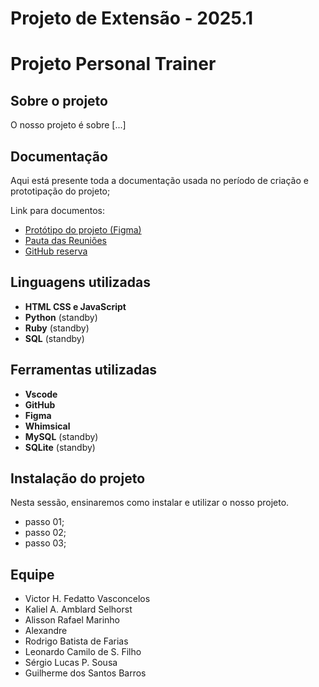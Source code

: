 # Projeto de Extensão - 2025.1
# Projeto Personal Trainer

## Sobre o projeto
O nosso projeto é sobre [...]

## Documentação
Aqui está presente toda a documentação usada no período de criação e prototipação do projeto;

Link para documentos:
* [Protótipo do projeto (Figma)](link)
* [Pauta das Reuniões](link)
* [GitHub reserva](link)

## Linguagens utilizadas
* **HTML CSS e JavaScript**
* **Python** (standby)
* **Ruby** (standby)
* **SQL** (standby)

## Ferramentas utilizadas
* **Vscode**
* **GitHub**
* **Figma**
* **Whimsical**
* **MySQL** (standby)
* **SQLite** (standby)

## Instalação do projeto
Nesta sessão, ensinaremos como instalar e utilizar o nosso projeto.
* passo 01;
* passo 02;
* passo 03;

## **Equipe**
* Victor H. Fedatto Vasconcelos
* Kaliel A. Amblard Selhorst 
* Alisson Rafael Marinho
* Alexandre 
* Rodrigo Batista de Farias
* Leonardo Camilo de S. Filho
* Sérgio Lucas P. Sousa
* Guilherme dos Santos Barros
